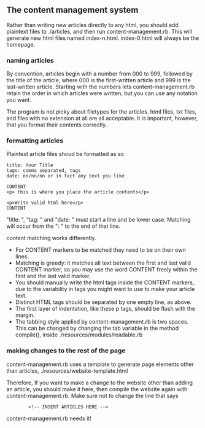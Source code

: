 ## The content management system

Rather than writing new articles directly to any html, you should add plaintext files to ./articles, and then run content-management.rb. This will generate new html files named index-n.html. index-0.html will always be the homepage.

### naming articles
By convention, articles begin with a number from 000 to 999, followed by the title of the article, where 000 is the first-written article and 999 is the last-written article. Starting with the numbers lets content-management.rb retain the order in which articles were written, but you can use any notation you want. 

The program is not picky about filetypes for the articles. html files, txt files, and files with no extension at all are all acceptable. It is important, however, that you format their contents correctly.

### formatting articles
Plaintext article files shoud be formatted as so

```
title: Your Title
tags: comma separated, tags
date: nn/nn/nn or in fact any text you like

CONTENT
<p> this is where you place the article contents</p>

<p>Write valid html here</p>
CONTENT
```

"title: ", "tag: " and "date: " must start a line and be lower case. Matching will occur from the ": " to the end of that line.

content matching works differently. 
* For CONTENT markers to be matched they need to be on their own lines. 
* Matching is greedy: it matches all text between the first and last valid CONTENT marker, so you may use the word CONTENT freely within the first and the last valid marker. 
* You should manually write the html tags inside the CONTENT markers, due to the variability in tags you might want to use to make your article text. 
* Distinct HTML tags should be separated by one empty line, as above.
* The first layer of indentation, like these p tags, should be flush with the margin. 
* The tabbing style applied by content-management.rb is two spaces. This can be changed by changing the tab variable in the method compile(), inside ./resources/modules/readable.rb

### making changes to the rest of the page

content-management.rb uses a template to generate page elements other than articles, ./resources/website-template.html

Therefore, If you want to make a change to the website other than adding an article, you should make it here, then compile the website again with content-management.rb. Make sure not to change the line that says

```
        <!-- INSERT ARTICLES HERE -->
```

content-management.rb needs it!